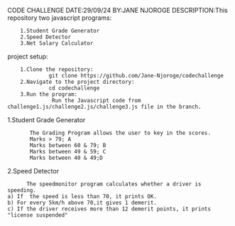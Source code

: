 CODE CHALLENGE DATE:29/09/24 BY:JANE NJOROGE
DESCRIPTION:This repository two javascript programs:


        1.Student Grade Generator
        2.Speed Detector 
        3.Net Salary Calculator

project setup:

        1.Clone the repository:
                 git clone https://github.com/Jane-Njoroge/codechallenge
        2.Navigate to the project directory:
                 cd codechallenge
        3.Run the program:
                  Run the Javascript code from challenge1.js/challenge2.js/challenge3.js file in the branch.

1.Student Grade Generator
   
           The Grading Program allows the user to key in the scores.
           Marks > 79; A
           Marks between 60 & 79; B
           Marks between 49 & 59; C
           Marks between 40 & 49;D
2.Speed Detector

          The speedmonitor program calculates whether a driver is speeding.
    a) If  the speed is less than 70, it prints OK.
    b) For every 5km/h above 70,it gives 1 demerit.
    c) If the driver receives more than 12 demerit points, it prints "license suspended"
   
